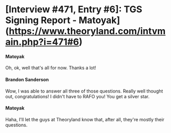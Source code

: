 # [Interview #471, Entry #6]: TGS Signing Report - Matoyak](https://www.theoryland.com/intvmain.php?i=471#6)

#### Matoyak

Oh, ok, well that's all for now. Thanks a lot!

#### Brandon Sanderson

Wow, I was able to answer all three of those questions. Really well thought out, congratulations! I didn't have to RAFO you! You get a silver star.

#### Matoyak

Haha, I'll let the guys at Theoryland know that, after all, they're mostly their questions.


